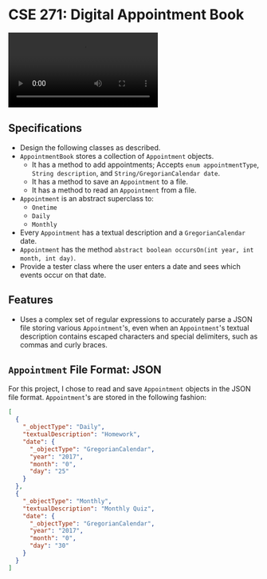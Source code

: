 # CSE 271: Digital Appointment Book

<video src="https://cdn.rawgit.com/0x326/academic-code-portfolio/6b436935/CSE%20271/Project%201/documentation_assets/demoRunOfAppointmentBookTester.webm" controls></video>

## Specifications

- Design the following classes as described.
- `AppointmentBook` stores a collection of `Appointment` objects.
  - It has a method to add appointments; Accepts `enum appointmentType`, `String description`, and `String/GregorianCalendar date`.
  - It has a method to save an `Appointment` to a file.
  - It has a method to read an `Appointment` from a file.
- `Appointment` is an abstract superclass to:
  - `Onetime`
  - `Daily`
  - `Monthly`
- Every `Appointment` has a textual description and a `GregorianCalendar` date.
- `Appointment` has the method `abstract boolean occursOn(int year, int month, int day)`.
- Provide a tester class where the user enters a date and sees which events occur on that date.

## Features

- Uses a complex set of regular expressions to accurately parse a JSON file storing various `Appointment`'s, even when an `Appointment`'s textual description contains escaped characters and special delimiters, such as commas and curly braces.

## `Appointment` File Format: JSON

For this project, I chose to read and save `Appointment` objects in the JSON file format.  `Appointment`'s are stored in the following fashion:

```JSON
[
  {
    "_objectType": "Daily",
    "textualDescription": "Homework",
    "date": {
      "_objectType": "GregorianCalendar",
      "year": "2017",
      "month": "0",
      "day": "25"
    }
  },
  {
    "_objectType": "Monthly",
    "textualDescription": "Monthly Quiz",
    "date": {
      "_objectType": "GregorianCalendar",
      "year": "2017",
      "month": "0",
      "day": "30"
    }
  }
]
```
